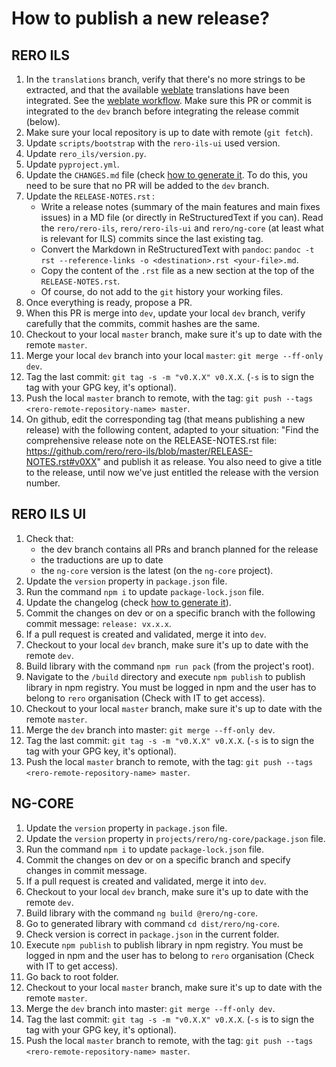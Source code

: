 # How to publish a new release?

## RERO ILS

1. In the `translations` branch, verify that there's no more strings to be
   extracted, and that the available [weblate][3] translations have been
   integrated. See the [weblate workflow][2]. Make sure this PR or commit is
   integrated to the `dev` branch before integrating the release commit
   (below).
1. Make sure your local repository is up to date with remote (`git fetch`).
1. Update `scripts/bootstrap` with the `rero-ils-ui` used version.
1. Update `rero_ils/version.py`.
1. Update `pyproject.yml`.
1. Update the `CHANGES.md` file (check 
   [how to generate it][1]. To do this, you need to be sure that no PR will be
   added to the `dev` branch.
1. Update the `RELEASE-NOTES.rst` :
    - Write a release notes (summary of the main features and main fixes
      issues) in a MD file (or directly in ReStructuredText if you can). Read
      the `rero/rero-ils`, `rero/rero-ils-ui` and `rero/ng-core` (at least what
      is relevant for ILS) commits since the last existing tag.
    - Convert the Markdown in ReStructuredText with `pandoc`: `pandoc -t rst
      --reference-links -o <destination>.rst <your-file>.md`.
    - Copy the content of the `.rst` file as a new section at the top of the
      `RELEASE-NOTES.rst`.
    - Of course, do not add to the `git` history your working files.
1. Once everything is ready, propose a PR.
1. When this PR is merge into `dev`, update your local `dev` branch, verify
   carefully that the commits, commit hashes are the same.
1. Checkout to your local `master` branch, make sure it's up to date with the
   remote `master`.
1. Merge your local `dev` branch into your local `master`: `git merge --ff-only dev`.
1. Tag the last commit: `git tag -s -m "v0.X.X" v0.X.X`. (`-s` is to sign the
   tag with your GPG key, it's optional).
1. Push the local `master` branch to remote, with the tag: `git push --tags
   <rero-remote-repository-name> master`.
1. On github, edit the corresponding tag (that means publishing a new release)
   with the following content, adapted to your situation: "Find the
   comprehensive release note on the RELEASE-NOTES.rst file:
   https://github.com/rero/rero-ils/blob/master/RELEASE-NOTES.rst#v0XX" and
   publish it as release. You also need to give a title to the release, until
   now we've just entitled the release with the version number.

[1]: /documentation/generate-changelog.md
[2]: /translations/translations-workflow.md
[3]: https://hosted.weblate.org/projects/rero_plus/

## RERO ILS UI

1. Check that:
   - the dev branch contains all PRs and branch planned for the release
   - the traductions are up to date
   - the `ng-core` version is the latest (on the `ng-core` project).
1. Update the `version` property in `package.json` file.
1. Run the command `npm i` to update `package-lock.json` file.
1. Update the changelog (check [how to generate it][1]).
1. Commit the changes on dev or on a specific branch with the following commit
   message: `release: vx.x.x`.
1. If a pull request is created and validated, merge it into `dev`.
1. Checkout to your local `dev` branch, make sure it's up to date with the
   remote `dev`.
1. Build library with the command `npm run pack` (from the project's root).
1. Navigate to the `/build` directory and execute `npm publish` to publish
   library in npm registry. You must be logged in npm and the user has to
   belong to `rero` organisation (Check with IT to get access).
1. Checkout to your local `master` branch, make sure it's up to date with the
   remote `master`.
1. Merge the `dev` branch into master: `git merge --ff-only dev`.
1. Tag the last commit: `git tag -s -m "v0.X.X" v0.X.X`. (`-s` is to sign the
   tag with your GPG key, it's optional).
1. Push the local `master` branch to remote, with the tag: `git push --tags
   <rero-remote-repository-name> master`.

## NG-CORE

1. Update the `version` property in `package.json` file.
1. Update the `version` property in `projects/rero/ng-core/package.json` file.
1. Run the command `npm i` to update `package-lock.json` file.
1. Commit the changes on dev or on a specific branch and specify changes in
   commit message.
1. If a pull request is created and validated, merge it into `dev`.
1. Checkout to your local `dev` branch, make sure it's up to date with the
   remote `dev`.
1. Build library with the command `ng build @rero/ng-core`.
1. Go to generated library with command `cd dist/rero/ng-core`.
1. Check version is correct in `package.json` in the current folder.
1. Execute `npm publish` to publish library in npm registry. You must be logged
   in npm and the user has to belong to `rero` organisation (Check with IT to
   get access).
1. Go back to root folder.
1. Checkout to your local `master` branch, make sure it's up to date with the
   remote `master`.
1. Merge the `dev` branch into master: `git merge --ff-only dev`.
1. Tag the last commit: `git tag -s -m "v0.X.X" v0.X.X`. (`-s` is to sign the
   tag with your GPG key, it's optional).
1. Push the local `master` branch to remote, with the tag: `git push --tags
   <rero-remote-repository-name> master`.
